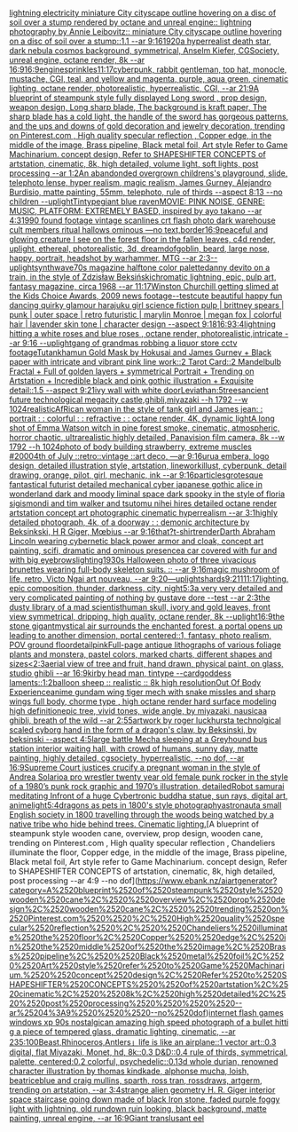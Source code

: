 [lightning electricity miniature City cityscape outline hovering on a disc of soil over a stump rendered by octane and unreal engine:: lightning photography by Annie Leibovitz:: miniature City cityscape outline hovering on a disc of soil over a stump::1.1 --ar 9:16](https://www.ebank.nz/aiartgenerator?category=lightning%2520electricity%2520miniature%2520City%2520cityscape%2520outline%2520hovering%2520on%2520a%2520disc%2520of%2520soil%2520over%2520a%2520stump%2520rendered%2520by%2520octane%2520and%2520unreal%2520engine%3A%3A%2520lightning%2520photography%2520by%2520Annie%2520Leibovitz%3A%3A%2520miniature%2520City%2520cityscape%2520outline%2520hovering%2520on%2520a%2520disc%2520of%2520soil%2520over%2520a%2520stump%3A%3A1.1%2520--ar%25209%3A16)[1920](https://www.ebank.nz/aiartgenerator?category=1920)[a hyperrealist death star, dark nebula cosmos background, symmetrical, Anselm Kiefer, CGSociety, unreal engine, octane render, 8k --ar 16:9](https://www.ebank.nz/aiartgenerator?category=a%2520hyperrealist%2520death%2520star%2C%2520dark%2520nebula%2520cosmos%2520background%2C%2520symmetrical%2C%2520Anselm%2520Kiefer%2C%2520CGSociety%2C%2520unreal%2520engine%2C%2520octane%2520render%2C%25208k%2520--ar%252016%3A9)[16:9](https://www.ebank.nz/aiartgenerator?category=16%3A9)[engine](https://www.ebank.nz/aiartgenerator?category=engine)[sprinkles](https://www.ebank.nz/aiartgenerator?category=sprinkles)[11:17](https://www.ebank.nz/aiartgenerator?category=11%3A17)[cyberpunk, rabbit gentleman, top hat, monocle, mustache, CGI, teal, and yellow and magenta, purple, aqua green, cinematic lighting, octane render, photorealistic, hyperrealistic, CGI, --ar 21:9](https://www.ebank.nz/aiartgenerator?category=cyberpunk%2C%2520rabbit%2520gentleman%2C%2520top%2520hat%2C%2520monocle%2C%2520mustache%2C%2520CGI%2C%2520teal%2C%2520and%2520yellow%2520and%2520magenta%2C%2520purple%2C%2520aqua%2520green%2C%2520cinematic%2520lighting%2C%2520octane%2520render%2C%2520photorealistic%2C%2520hyperrealistic%2C%2520CGI%2C%2520--ar%252021%3A9)[A blueprint of steampunk style fully displayed Long sword , prop design, weapon design, Long sharp blade, The background is kraft paper,  The sharp blade has a cold light, the handle of the sword has gorgeous patterns, and the ups and downs of gold decoration and jewelry decoration,  trending on Pinterest.com  , High quality specular reflection ,  Copper  edge, in the middle of the image, Brass pipeline,  Black metal foil,  Art style Refer to Game Machinarium.  concept design, Refer to SHAPESHIFTER CONCEPTS  of artstation, cinematic,  8k, high detailed,  volume light,  soft lights,  post processing    --ar 1:2](https://www.ebank.nz/aiartgenerator?category=A%2520blueprint%2520of%2520steampunk%2520style%2520fully%2520displayed%2520Long%2520sword%2520%2C%2520prop%2520design%2C%2520weapon%2520design%2C%2520Long%2520sharp%2520blade%2C%2520The%2520background%2520is%2520kraft%2520paper%2C%2520%2520The%2520sharp%2520blade%2520has%2520a%2520cold%2520light%2C%2520the%2520handle%2520of%2520the%2520sword%2520has%2520gorgeous%2520patterns%2C%2520and%2520the%2520ups%2520and%2520downs%2520of%2520gold%2520decoration%2520and%2520jewelry%2520decoration%2C%2520%2520trending%2520on%2520Pinterest.com%2520%2520%2C%2520High%2520quality%2520specular%2520reflection%2520%2C%2520%2520Copper%2520%2520edge%2C%2520in%2520the%2520middle%2520of%2520the%2520image%2C%2520Brass%2520pipeline%2C%2520%2520Black%2520metal%2520foil%2C%2520%2520Art%2520style%2520Refer%2520to%2520Game%2520Machinarium.%2520%2520concept%2520design%2C%2520Refer%2520to%2520SHAPESHIFTER%2520CONCEPTS%2520%2520of%2520artstation%2C%2520cinematic%2C%2520%25208k%2C%2520high%2520detailed%2C%2520%2520volume%2520light%2C%2520%2520soft%2520lights%2C%2520%2520post%2520processing%2520%2520%2520%2520--ar%25201%3A2)[An abandonded overgrown childrens's playground, slide, telephoto lense, hyper realism, magic realism, James Gurney, Alejandro Burdisio, matte painting, 55mm, telephoto, rule of thirds --aspect 8:13 --no children --uplight](https://www.ebank.nz/aiartgenerator?category=An%2520abandonded%2520overgrown%2520childrens%27s%2520playground%2C%2520slide%2C%2520telephoto%2520lense%2C%2520hyper%2520realism%2C%2520magic%2520realism%2C%2520James%2520Gurney%2C%2520Alejandro%2520Burdisio%2C%2520matte%2520painting%2C%252055mm%2C%2520telephoto%2C%2520rule%2520of%2520thirds%2520--aspect%25208%3A13%2520--no%2520children%2520--uplight)[Tintype](https://www.ebank.nz/aiartgenerator?category=Tintype)[giant blue raven](https://www.ebank.nz/aiartgenerator?category=giant%2520blue%2520raven)[MOVIE: PINK NOISE, GENRE: MUSIC, PLATFORM: EXTREMELY BASED, inspired by ayo takano --ar 4:3](https://www.ebank.nz/aiartgenerator?category=MOVIE%3A%2520PINK%2520NOISE%2C%2520GENRE%3A%2520MUSIC%2C%2520PLATFORM%3A%2520EXTREMELY%2520BASED%2C%2520inspired%2520by%2520ayo%2520takano%2520--ar%25204%3A3)[](https://www.ebank.nz/aiartgenerator?category=)[1990 found footage vintage scanlines crt flash photo dark warehouse cult members ritual hallows ominous —no text,border](https://www.ebank.nz/aiartgenerator?category=1990%2520found%2520footage%2520vintage%2520scanlines%2520crt%2520flash%2520photo%2520dark%2520warehouse%2520cult%2520members%2520ritual%2520hallows%2520ominous%2520%E2%80%94no%2520text%2Cborder)[16:9](https://www.ebank.nz/aiartgenerator?category=16%3A9)[peaceful and glowing creature I see on the forest floor in the fallen leaves, c4d render, uplight,  ethereal, photorealistic, 3d,  dream](https://www.ebank.nz/aiartgenerator?category=peaceful%2520and%2520glowing%2520creature%2520I%2520see%2520on%2520the%2520forest%2520floor%2520in%2520the%2520fallen%2520leaves%2C%2520c4d%2520render%2C%2520uplight%2C%2520%2520ethereal%2C%2520photorealistic%2C%25203d%2C%2520%2520dream)[dof](https://www.ebank.nz/aiartgenerator?category=dof)[goblin, beard, large nose, happy, portrait, headshot by warhammer, MTG --ar 2:3](https://www.ebank.nz/aiartgenerator?category=goblin%2C%2520beard%2C%2520large%2520nose%2C%2520happy%2C%2520portrait%2C%2520headshot%2520by%2520warhammer%2C%2520MTG%2520--ar%25202%3A3)[--uplight](https://www.ebank.nz/aiartgenerator?category=--uplight)[synthwave](https://www.ebank.nz/aiartgenerator?category=synthwave)[70s magazine halftone color palette](https://www.ebank.nz/aiartgenerator?category=70s%2520magazine%2520halftone%2520color%2520palette)[danny devito on a train, in the style of Zdzisław Beksiński](https://www.ebank.nz/aiartgenerator?category=danny%2520devito%2520on%2520a%2520train%2C%2520in%2520the%2520style%2520of%2520Zdzis%C5%82aw%2520Beksi%C5%84ski)[chromatic lightning, epic, pulp art, fantasy magazine, circa 1968 --ar 11:17](https://www.ebank.nz/aiartgenerator?category=chromatic%2520lightning%2C%2520epic%2C%2520pulp%2520art%2C%2520fantasy%2520magazine%2C%2520circa%25201968%2520--ar%252011%3A17)[Winston Churchill getting slimed at the Kids Choice Awards, 2009 news footage](https://www.ebank.nz/aiartgenerator?category=Winston%2520Churchill%2520getting%2520slimed%2520at%2520the%2520Kids%2520Choice%2520Awards%2C%25202009%2520news%2520footage)[--test](https://www.ebank.nz/aiartgenerator?category=--test)[cute beautiful happy fun dancing quirky glamour harajuku girl science fiction pulp |  brittney spears |  punk | outer space | retro futuristic | marylin Monroe | megan fox  | colorful hair | lavender skin tone | character design  --aspect 9:18](https://www.ebank.nz/aiartgenerator?category=cute%2520beautiful%2520happy%2520fun%2520dancing%2520quirky%2520glamour%2520harajuku%2520girl%2520science%2520fiction%2520pulp%2520%7C%2520%2520brittney%2520spears%2520%7C%2520%2520punk%2520%7C%2520outer%2520space%2520%7C%2520retro%2520futuristic%2520%7C%2520marylin%2520Monroe%2520%7C%2520megan%2520fox%2520%2520%7C%2520colorful%2520hair%2520%7C%2520lavender%2520skin%2520tone%2520%7C%2520character%2520design%2520%2520--aspect%25209%3A18)[16:9](https://www.ebank.nz/aiartgenerator?category=16%3A9)[3:4](https://www.ebank.nz/aiartgenerator?category=3%3A4)[lightning hitting a   white roses and blue roses , octane render, photorealistic,intricate --ar 9:16 --uplight](https://www.ebank.nz/aiartgenerator?category=lightning%2520hitting%2520a%2520%2520%2520white%2520roses%2520and%2520blue%2520roses%2520%2C%2520octane%2520render%2C%2520photorealistic%2Cintricate%2520--ar%25209%3A16%2520--uplight)[gang of grandmas robbing a liquor store cctv footage](https://www.ebank.nz/aiartgenerator?category=gang%2520of%2520grandmas%2520robbing%2520a%2520liquor%2520store%2520cctv%2520footage)[Tutankhamun Gold Mask by Hokusai and James Gurney + Black paper with intricate and vibrant pink line work::2 Tarot Card::2 Mandelbulb Fractal + Full of golden layers + symmetrical Portrait + Trending on Artstation + Incredible black and pink gothic illustration + Exquisite detail::1.5 --aspect 9:21](https://www.ebank.nz/aiartgenerator?category=Tutankhamun%2520Gold%2520Mask%2520by%2520Hokusai%2520and%2520James%2520Gurney%2520%2B%2520Black%2520paper%2520with%2520intricate%2520and%2520vibrant%2520pink%2520line%2520work%3A%3A2%2520Tarot%2520Card%3A%3A2%2520Mandelbulb%2520Fractal%2520%2B%2520Full%2520of%2520golden%2520layers%2520%2B%2520symmetrical%2520Portrait%2520%2B%2520Trending%2520on%2520Artstation%2520%2B%2520Incredible%2520black%2520and%2520pink%2520gothic%2520illustration%2520%2B%2520Exquisite%2520detail%3A%3A1.5%2520--aspect%25209%3A21)[ivy wall with white door](https://www.ebank.nz/aiartgenerator?category=ivy%2520wall%2520with%2520white%2520door)[Leviathan:5](https://www.ebank.nz/aiartgenerator?category=Leviathan%3A5)[trees](https://www.ebank.nz/aiartgenerator?category=trees)[ancient future technological megacity castle,ghibli,miyazaki  --h 1792  --w 1024](https://www.ebank.nz/aiartgenerator?category=ancient%2520future%2520technological%2520megacity%2520castle%2Cghibli%2Cmiyazaki%2520%2520--h%25201792%2520%2520--w%25201024)[realistic](https://www.ebank.nz/aiartgenerator?category=realistic)[AfRican woman in the style of tank girl and James jean: : portrait : : colorful : : refractive : : octane render, 4K, dynamic light](https://www.ebank.nz/aiartgenerator?category=AfRican%2520woman%2520in%2520the%2520style%2520of%2520tank%2520girl%2520and%2520James%2520jean%3A%2520%3A%2520portrait%2520%3A%2520%3A%2520colorful%2520%3A%2520%3A%2520refractive%2520%3A%2520%3A%2520octane%2520render%2C%25204K%2C%2520dynamic%2520light)[A long shot of Emma Watson witch in pine forest smoke, cinematic, atmospheric, horror chaotic, ultrarealistic highly detailed, Panavision film camera, 8k --w 1792 --h 1024](https://www.ebank.nz/aiartgenerator?category=A%2520long%2520shot%2520of%2520Emma%2520Watson%2520witch%2520in%2520pine%2520forest%2520smoke%2C%2520cinematic%2C%2520atmospheric%2C%2520horror%2520chaotic%2C%2520ultrarealistic%2520highly%2520detailed%2C%2520Panavision%2520film%2520camera%2C%25208k%2520--w%25201792%2520--h%25201024)[photo of body building strawberry, extreme muscles #](https://www.ebank.nz/aiartgenerator?category=photo%2520of%2520body%2520building%2520strawberry%2C%2520extreme%2520muscles%2520%23)[2000](https://www.ebank.nz/aiartgenerator?category=2000)[4th of July ::retro::vintage ::art deco, —ar 9:16](https://www.ebank.nz/aiartgenerator?category=4th%2520of%2520July%2520%3A%3Aretro%3A%3Avintage%2520%3A%3Aart%2520deco%2C%2520%E2%80%94ar%25209%3A16)[urua embera, logo design, detailed illustration style, artstation, linework](https://www.ebank.nz/aiartgenerator?category=urua%2520embera%2C%2520logo%2520design%2C%2520detailed%2520illustration%2520style%2C%2520artstation%2C%2520linework)[illust, cyberpunk, detail drawing, orange, pilot, girl, mechanic, ink --ar 9:16](https://www.ebank.nz/aiartgenerator?category=illust%2C%2520cyberpunk%2C%2520detail%2520drawing%2C%2520orange%2C%2520pilot%2C%2520girl%2C%2520mechanic%2C%2520ink%2520--ar%25209%3A16)[particles](https://www.ebank.nz/aiartgenerator?category=particles)[grotesque fantastical futurist detailed mechanical cyber japanese gothic alice in wonderland dark and moody liminal space dark spooky in the style of floria sigismondi and tim walker and tsutomu nihei hires detailed octane render artstation concept art photographic cinematic hyperrealism --ar 3:1](https://www.ebank.nz/aiartgenerator?category=grotesque%2520fantastical%2520futurist%2520detailed%2520mechanical%2520cyber%2520japanese%2520gothic%2520alice%2520in%2520wonderland%2520dark%2520and%2520moody%2520liminal%2520space%2520dark%2520spooky%2520in%2520the%2520style%2520of%2520floria%2520sigismondi%2520and%2520tim%2520walker%2520and%2520tsutomu%2520nihei%2520hires%2520detailed%2520octane%2520render%2520artstation%2520concept%2520art%2520photographic%2520cinematic%2520hyperrealism%2520--ar%25203%3A1)[highly detailed photograph, 4k, of a doorway : : demonic architecture by Beksinkski, H R Giger, Mœbius --ar 9:16](https://www.ebank.nz/aiartgenerator?category=highly%2520detailed%2520photograph%2C%25204k%2C%2520of%2520a%2520doorway%2520%3A%2520%3A%2520demonic%2520architecture%2520by%2520Beksinkski%2C%2520H%2520R%2520Giger%2C%2520M%C5%93bius%2520--ar%25209%3A16)[that?](https://www.ebank.nz/aiartgenerator?category=that%3F)[t-shirt](https://www.ebank.nz/aiartgenerator?category=t-shirt)[render](https://www.ebank.nz/aiartgenerator?category=render)[Darth Abraham Lincoln wearing cybernetic black power armor and cloak, concept art painting, scifi, dramatic and ominous presence](https://www.ebank.nz/aiartgenerator?category=Darth%2520Abraham%2520Lincoln%2520wearing%2520cybernetic%2520black%2520power%2520armor%2520and%2520cloak%2C%2520concept%2520art%2520painting%2C%2520scifi%2C%2520dramatic%2520and%2520ominous%2520presence)[a car covered with fur and with big eyebrows](https://www.ebank.nz/aiartgenerator?category=a%2520car%2520covered%2520with%2520fur%2520and%2520with%2520big%2520eyebrows)[lighting](https://www.ebank.nz/aiartgenerator?category=lighting)[1930s Halloween photo of three vivacious brunettes wearing full-body skeleton suits. :: --ar 9:16](https://www.ebank.nz/aiartgenerator?category=1930s%2520Halloween%2520photo%2520of%2520three%2520vivacious%2520brunettes%2520wearing%2520full-body%2520skeleton%2520suits.%2520%3A%3A%2520--ar%25209%3A16)[magic mushroom of life, retro, Victo Ngai art nouveau, --ar 9:20](https://www.ebank.nz/aiartgenerator?category=magic%2520mushroom%2520of%2520life%2C%2520retro%2C%2520Victo%2520Ngai%2520art%2520nouveau%2C%2520--ar%25209%3A20)[—uplight](https://www.ebank.nz/aiartgenerator?category=%E2%80%94uplight)[shards](https://www.ebank.nz/aiartgenerator?category=shards)[9:21](https://www.ebank.nz/aiartgenerator?category=9%3A21)[1](https://www.ebank.nz/aiartgenerator?category=1)[11:17](https://www.ebank.nz/aiartgenerator?category=11%3A17)[lighting, epic composition, thunder, darkness, city, night](https://www.ebank.nz/aiartgenerator?category=lighting%2C%2520epic%2520composition%2C%2520thunder%2C%2520darkness%2C%2520city%2C%2520night)[5:3](https://www.ebank.nz/aiartgenerator?category=5%3A3)[a very very detailed and very complicated painting  of nothing by gustave dore --test --ar 2:3](https://www.ebank.nz/aiartgenerator?category=a%2520very%2520very%2520detailed%2520and%2520very%2520complicated%2520painting%2520%2520of%2520nothing%2520by%2520gustave%2520dore%2520--test%2520--ar%25202%3A3)[the dusty library of a mad scientist](https://www.ebank.nz/aiartgenerator?category=the%2520dusty%2520library%2520of%2520a%2520mad%2520scientist)[human skull, ivory and gold leaves, front view symmetrical, dripping, high quality, octane render, 8k --uplight](https://www.ebank.nz/aiartgenerator?category=human%2520skull%2C%2520ivory%2520and%2520gold%2520leaves%2C%2520front%2520view%2520symmetrical%2C%2520dripping%2C%2520high%2520quality%2C%2520octane%2520render%2C%25208k%2520--uplight)[16:9](https://www.ebank.nz/aiartgenerator?category=16%3A9)[the stone gigant](https://www.ebank.nz/aiartgenerator?category=the%2520stone%2520gigant)[mystical air surrounds the enchanted forest, a portal opens up leading to another dimension, portal centered::1, fantasy, photo realism, POV ground floor](https://www.ebank.nz/aiartgenerator?category=mystical%2520air%2520surrounds%2520the%2520enchanted%2520forest%2C%2520a%2520portal%2520opens%2520up%2520leading%2520to%2520another%2520dimension%2C%2520portal%2520centered%3A%3A1%2C%2520fantasy%2C%2520photo%2520realism%2C%2520POV%2520ground%2520floor)[detail](https://www.ebank.nz/aiartgenerator?category=detail)[pink](https://www.ebank.nz/aiartgenerator?category=pink)[Full-page antique lithographs of various foliage plants and monstera, pastel colors, marked charts, different shapes and sizes](https://www.ebank.nz/aiartgenerator?category=Full-page%2520antique%2520lithographs%2520of%2520various%2520foliage%2520plants%2520and%2520monstera%2C%2520pastel%2520colors%2C%2520marked%2520charts%2C%2520different%2520shapes%2520and%2520sizes)[<2:3](https://www.ebank.nz/aiartgenerator?category=%3C2%3A3)[aerial view of tree and fruit, hand drawn, physical paint, on glass, studio ghibli --ar 16:9](https://www.ebank.nz/aiartgenerator?category=aerial%2520view%2520of%2520tree%2520and%2520fruit%2C%2520hand%2520drawn%2C%2520physical%2520paint%2C%2520on%2520glass%2C%2520studio%2520ghibli%2520--ar%252016%3A9)[kirby head man, tintype --card](https://www.ebank.nz/aiartgenerator?category=kirby%2520head%2520man%2C%2520tintype%2520--card)[goddess laments::](https://www.ebank.nz/aiartgenerator?category=goddess%2520laments%3A%3A)[1:2](https://www.ebank.nz/aiartgenerator?category=1%3A2)[balloon sheep :: realistic :: 8k high resolution](https://www.ebank.nz/aiartgenerator?category=balloon%2520sheep%2520%3A%3A%2520realistic%2520%3A%3A%25208k%2520high%2520resolution)[Out Of Body Experience](https://www.ebank.nz/aiartgenerator?category=Out%2520Of%2520Body%2520Experience)[anime gundam wing tiger mech with snake missles and sharp wings full body, chorme type , high octane render hard surface modeling high definition](https://www.ebank.nz/aiartgenerator?category=anime%2520gundam%2520wing%2520tiger%2520mech%2520with%2520snake%2520missles%2520and%2520sharp%2520wings%2520full%2520body%2C%2520chorme%2520type%2520%2C%2520high%2520octane%2520render%2520hard%2520surface%2520modeling%2520high%2520definition)[epic tree, vivid tones, wide angle, by miyazaki, nausicaa ghibli, breath of the wild --ar 2:5](https://www.ebank.nz/aiartgenerator?category=epic%2520tree%2C%2520vivid%2520tones%2C%2520wide%2520angle%2C%2520by%2520miyazaki%2C%2520nausicaa%2520ghibli%2C%2520breath%2520of%2520the%2520wild%2520--ar%25202%3A5)[5](https://www.ebank.nz/aiartgenerator?category=5)[artwork by roger luckhurst](https://www.ebank.nz/aiartgenerator?category=artwork%2520by%2520roger%2520luckhurst)[a technolgical scaled cyborg hand in the form of a dragon's claw, by Beksinski, by beksinski --aspect 4:5](https://www.ebank.nz/aiartgenerator?category=a%2520technolgical%2520scaled%2520cyborg%2520hand%2520in%2520the%2520form%2520of%2520a%2520dragon%27s%2520claw%2C%2520by%2520Beksinski%2C%2520by%2520beksinski%2520--aspect%25204%3A5)[large battle Mecha sleeping at a Greyhound bus station interior waiting hall, with crowd of humans, sunny day, matte painting, highly detailed, cgsociety, hyperrealistic, --no dof, --ar 16:9](https://www.ebank.nz/aiartgenerator?category=large%2520battle%2520Mecha%2520sleeping%2520at%2520a%2520Greyhound%2520bus%2520station%2520interior%2520waiting%2520hall%2C%2520with%2520crowd%2520of%2520humans%2C%2520sunny%2520day%2C%2520matte%2520painting%2C%2520highly%2520detailed%2C%2520cgsociety%2C%2520hyperrealistic%2C%2520--no%2520dof%2C%2520--ar%252016%3A9)[Supreme Court justices crucify a pregnant woman in the style of Andrea Solario](https://www.ebank.nz/aiartgenerator?category=Supreme%2520Court%2520justices%2520crucify%2520a%2520pregnant%2520woman%2520in%2520the%2520style%2520of%2520Andrea%2520Solario)[a pro wrestler twenty year old female punk rocker in the style of a 1980’s punk rock graphic and 1970’s illustration, detailed](https://www.ebank.nz/aiartgenerator?category=a%2520pro%2520wrestler%2520twenty%2520year%2520old%2520female%2520punk%2520rocker%2520in%2520the%2520style%2520of%2520a%25201980%E2%80%99s%2520punk%2520rock%2520graphic%2520and%25201970%E2%80%99s%2520illustration%2C%2520detailed)[Robot samurai meditating Infront of a huge Cybertronic buddha statue, sun rays, digital art, anime](https://www.ebank.nz/aiartgenerator?category=Robot%2520samurai%2520meditating%2520Infront%2520of%2520a%2520huge%2520Cybertronic%2520buddha%2520statue%2C%2520sun%2520rays%2C%2520digital%2520art%2C%2520anime)[light](https://www.ebank.nz/aiartgenerator?category=light)[5:4](https://www.ebank.nz/aiartgenerator?category=5%3A4)[dragons as pets in 1800's style photography](https://www.ebank.nz/aiartgenerator?category=dragons%2520as%2520pets%2520in%25201800%27s%2520style%2520photography)[astronaut](https://www.ebank.nz/aiartgenerator?category=astronaut)[a small English society in 1800 travelling through the woods being watched by a native tribe who hide behind trees. Cinematic lighting.](https://www.ebank.nz/aiartgenerator?category=a%2520small%2520English%2520society%2520in%25201800%2520travelling%2520through%2520the%2520woods%2520being%2520watched%2520by%2520a%2520native%2520tribe%2520who%2520hide%2520behind%2520trees.%2520Cinematic%2520lighting.)[A blueprint of steampunk style wooden cane,  overview, prop design, wooden cane,  trending on Pinterest.com  , High quality specular reflection ,  Chandeliers illuminate the floor, Copper  edge, in the middle of the image, Brass pipeline,  Black metal foil,  Art style refer to Game Machinarium.  concept design, Refer to SHAPESHIFTER CONCEPTS  of artstation, cinematic,  8k, high detailed,  post processing    --ar 4:9   --no dof](https://www.ebank.nz/aiartgenerator?category=A%2520blueprint%2520of%2520steampunk%2520style%2520wooden%2520cane%2C%2520%2520overview%2C%2520prop%2520design%2C%2520wooden%2520cane%2C%2520%2520trending%2520on%2520Pinterest.com%2520%2520%2C%2520High%2520quality%2520specular%2520reflection%2520%2C%2520%2520Chandeliers%2520illuminate%2520the%2520floor%2C%2520Copper%2520%2520edge%2C%2520in%2520the%2520middle%2520of%2520the%2520image%2C%2520Brass%2520pipeline%2C%2520%2520Black%2520metal%2520foil%2C%2520%2520Art%2520style%2520refer%2520to%2520Game%2520Machinarium.%2520%2520concept%2520design%2C%2520Refer%2520to%2520SHAPESHIFTER%2520CONCEPTS%2520%2520of%2520artstation%2C%2520cinematic%2C%2520%25208k%2C%2520high%2520detailed%2C%2520%2520post%2520processing%2520%2520%2520%2520--ar%25204%3A9%2520%2520%2520--no%2520dof)[internet flash games windows xp 90s nostalgic](https://www.ebank.nz/aiartgenerator?category=internet%2520flash%2520games%2520windows%2520xp%252090s%2520nostalgic)[an amazing high speed photograph of a bullet hitti g a piece of tempered glass, dramatic lighting, cinematic, --ar 235:100](https://www.ebank.nz/aiartgenerator?category=an%2520amazing%2520high%2520speed%2520photograph%2520of%2520a%2520bullet%2520hitti%2520g%2520a%2520piece%2520of%2520tempered%2520glass%2C%2520dramatic%2520lighting%2C%2520cinematic%2C%2520--ar%2520235%3A100)[Beast,Rhinoceros,Antlers」](https://www.ebank.nz/aiartgenerator?category=Beast%2CRhinoceros%2CAntlers%E3%80%8D)[life is like an airplane::1 vector art::0.3 digital, flat Miyazaki, Monet, hd, 8k::0.3 D&D::0.4 rule of thirds, symmetrical, palette, centered:0.2 colorful, psychedelic::0.1](https://www.ebank.nz/aiartgenerator?category=life%2520is%2520like%2520an%2520airplane%3A%3A1%2520vector%2520art%3A%3A0.3%2520digital%2C%2520flat%2520Miyazaki%2C%2520Monet%2C%2520hd%2C%25208k%3A%3A0.3%2520D%26D%3A%3A0.4%2520rule%2520of%2520thirds%2C%2520symmetrical%2C%2520palette%2C%2520centered%3A0.2%2520colorful%2C%2520psychedelic%3A%3A0.1)[3d whole durian, renowned character illustration by thomas kindkade, alphonse mucha, loish, beatriceblue and craig mullins, sparth, ross tran, rossdraws, artgerm, trending on artstation, --ar 3:4](https://www.ebank.nz/aiartgenerator?category=3d%2520whole%2520durian%2C%2520renowned%2520character%2520illustration%2520by%2520thomas%2520kindkade%2C%2520alphonse%2520mucha%2C%2520loish%2C%2520beatriceblue%2520and%2520craig%2520mullins%2C%2520sparth%2C%2520ross%2520tran%2C%2520rossdraws%2C%2520artgerm%2C%2520trending%2520on%2520artstation%2C%2520--ar%25203%3A4)[strange alien geometry H. R. Giger interior space staircase going down made of black Iron stone, faded purple foggy light with lightning, old rundown ruin looking, black background, matte painting, unreal engine, --ar 16:9](https://www.ebank.nz/aiartgenerator?category=strange%2520alien%2520geometry%2520H.%2520R.%2520Giger%2520interior%2520space%2520staircase%2520going%2520down%2520made%2520of%2520black%2520Iron%2520stone%2C%2520faded%2520purple%2520foggy%2520light%2520with%2520lightning%2C%2520old%2520rundown%2520ruin%2520looking%2C%2520black%2520background%2C%2520matte%2520painting%2C%2520unreal%2520engine%2C%2520--ar%252016%3A9)[Giant translusant eel](https://www.ebank.nz/aiartgenerator?category=Giant%2520translusant%2520eel)